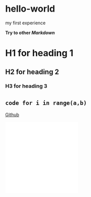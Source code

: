 # hello-world
my first experience

**Try to other *Markdown***
# H1 for heading 1
## H2 for heading 2
### H3 for heading 3

`code for i in range(a,b)`
---
[Github](https://www.github.com)

![alt text](github-mark-white.png)
